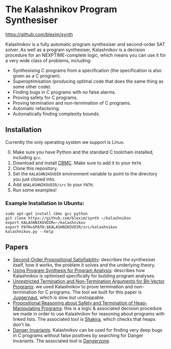 The Kalashnikov Program Synthesiser
===================================


https://github.com/blexim/synth


Kalashnikov is a fully automatic program synthesiser and second-order SAT solver.  As well
as a program synthesiser, Kalashnikov is a decision procedure for an NEXPTIME-complete logic,
which means you can use it for a very wide class of problems, including:

* Synthesising C programs from a specification (the specification is also given as a C program).
* Superoptimisation (producing optimal code that does the same thing as some other code).
* Finding bugs in C programs with no false alarms.
* Proving safety for C programs.
* Proving termination and non-termination of C programs.
* Automatic refactoring.
* Automatically finding complexity bounds.

Installation
------------

Currently the only operating system we support is Linux.

0. Make sure you have Python and the standard C toolchain installed, including `gcc`.
1. Download and install [CBMC](http://www.cprover.org/cbmc/).  Make sure to add it to your `PATH`.
2. Clone this repository.
3. Set the `KALASHNIKOVDIR` environment variable to point to the directory you just cloned into.
4. Add `$KALASHNIKOVDIR/src` to your `PATH`.
5. Run some examples!

### Example Installation in Ubuntu:

```
sudo apt-get install cbmc gcc python
git clone https://github.com/blexim/synth ~/kalashnikov
export KALASHNIKOVDIR=~/kalashnikov
export PATH=$PATH:$KALASHNIKOVDIR/src/kalashnikov
kalashnikov.py --help
```

Papers
------

* [Second-Order Propositional Satisfiability](http://arxiv.org/pdf/1409.4925): describes the synthesiser
itself, how it works, the problem it solves and the underlying theory.
* [Using Program Synthesis for Program Analysis](http://arxiv.org/abs/1508.07829): describes how Kalashnikov is optimised specifically for building program analyses.
* [Unrestricted Termination and Non-Termination Arguments for Bit-Vector Programs](http://arxiv.org/pdf/1410.5089): we used Kalashnikov to prove termination and non-termination for C programs.  The
tool we built for this paper is [Juggernaut](https://github.com/blexim/synth/blob/master/src/frontends/termination.py), which is slow but unstoppable.
* [Propositional Reasoning about Safety and Termination of Heap-Manipulating Programs](http://arxiv.org/pdf/1410.5088): this is a logic & associated decision procedure we made in order to use Kalashnikov
for reasoning about programs with linked lists.  The associated tool is [Shakira](https://github.com/blexim/synth/blob/master/src/shakira/shakira.sh), which checks that heaps don't lie.
* [Danger Invariants](http://arxiv.org/pdf/1503.05445): Kalashnikov can be used for finding very deep
bugs in C programs without false positives by searching for Danger Invariants.  The associated
tool is [Dangerzone](https://github.com/blexim/synth/blob/master/src/frontends/dangerzone.py).
